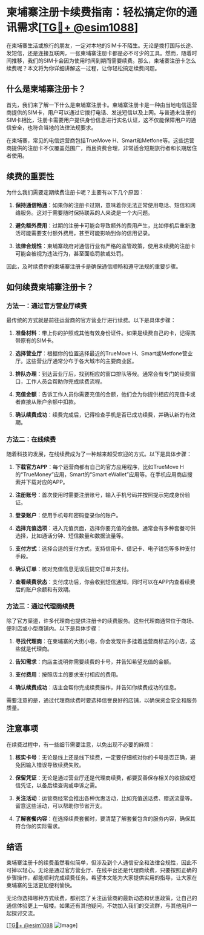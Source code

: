 # 柬埔寨注册卡续费指南：轻松搞定你的通讯需求[[TG💪+ @esim1088](https://t.me/s/esim1088)]

在柬埔寨生活或旅行的朋友，一定对本地的SIM卡不陌生。无论是拨打国际长途、发短信，还是连接互联网，一张柬埔寨注册卡都是必不可少的工具。然而，随着时间推移，我们的SIM卡会因为使用时间到期而需要续费。那么，柬埔寨注册卡怎么续费呢？本文将为你详细讲解这一过程，让你轻松搞定续费问题。

## 什么是柬埔寨注册卡？

首先，我们来了解一下什么是柬埔寨注册卡。柬埔寨注册卡是一种由当地电信运营商提供的SIM卡，用户可以通过它拨打电话、发送短信以及上网。与普通未注册的SIM卡相比，注册卡需要用户提供身份信息进行实名认证，这不仅能保障用户的通信安全，也符合当地的法律法规要求。

在柬埔寨，常见的电信运营商包括TrueMove H、Smart和Metfone等。这些运营商提供的注册卡不仅覆盖范围广，而且资费合理，非常适合短期旅行者和长期居住者使用。

## 续费的重要性

为什么我们需要定期续费注册卡呢？主要有以下几个原因：

1. **保持通信畅通**：如果你的注册卡过期，意味着你无法正常使用电话、短信和网络服务。这对于需要随时保持联系的人来说是一个大问题。
   
2. **避免额外费用**：过期的注册卡可能会导致额外的费用产生，比如停机后重新激活可能需要支付额外费用，甚至可能影响到你的信用记录。

3. **法律合规性**：柬埔寨政府对通信行业有严格的监管政策，使用未续费的注册卡可能会被视为违法行为，甚至面临罚款或处罚。

因此，及时续费你的柬埔寨注册卡是确保通信顺畅和遵守法规的重要步骤。

## 如何续费柬埔寨注册卡？

### 方法一：通过官方营业厅续费

最传统的方式就是前往运营商的官方营业厅进行续费。以下是具体步骤：

1. **准备材料**：带上你的护照或其他有效身份证件。如果是续费自己的卡，记得携带原有的SIM卡。
   
2. **选择营业厅**：根据你的位置选择最近的TrueMove H、Smart或Metfone营业厅。这些营业厅通常分布于各大城市的主要商业区。

3. **排队办理**：到达营业厅后，找到相应的窗口排队等候。通常会有专门的续费窗口，工作人员会帮助你完成续费流程。

4. **充值金额**：告诉工作人员你需要充值的金额，他们会为你提供相应的充值卡或者直接从账户余额中扣款。

5. **确认续费成功**：续费完成后，记得检查手机是否已成功续费，并确认新的有效期。

### 方法二：在线续费

随着科技的发展，在线续费成为了一种越来越受欢迎的方式。以下是具体步骤：

1. **下载官方APP**：每个运营商都有自己的官方应用程序，比如TrueMove H的“TrueMoney”应用，Smart的“Smart eWallet”应用等。在手机应用商店搜索并下载对应的APP。

2. **注册账号**：首次使用时需要注册账号，输入手机号码并按照提示完成身份验证。

3. **登录账户**：使用手机号和密码登录你的账户。

4. **选择充值选项**：进入充值页面，选择你要充值的金额。通常会有多种套餐可供选择，比如通话分钟、短信数量和数据流量等。

5. **支付方式**：选择合适的支付方式，支持信用卡、借记卡、电子钱包等多种支付手段。

6. **确认订单**：核对充值信息无误后提交订单并支付。

7. **查看续费状态**：支付成功后，你会收到短信通知，同时可以在APP内查看续费后的账户余额和有效期。

### 方法三：通过代理商续费

除了官方渠道，许多代理商也提供注册卡的续费服务。这些代理商通常位于商场、便利店或小型商铺内。以下是具体步骤：

1. **寻找代理商**：在柬埔寨的大街小巷，你会发现许多挂着运营商标志的小店，这些就是代理商。

2. **告知需求**：向店主说明你需要续费的卡号，并告知希望充值的金额。

3. **支付费用**：按照店主的要求支付相应的费用。

4. **确认续费成功**：店主会帮你完成续费操作，并告知你续费成功的信息。

需要注意的是，通过代理商续费时要选择信誉良好的店铺，以确保资金安全和服务质量。

## 注意事项

在续费过程中，有一些细节需要注意，以免出现不必要的麻烦：

1. **核实卡号**：无论是线上还是线下续费，一定要仔细核对你的卡号是否正确，避免因输入错误导致续费失败。

2. **保留凭证**：无论是通过营业厅还是代理商续费，都要妥善保存相关的收据或短信凭证，以备后续查询或申诉之需。

3. **关注活动**：运营商经常会推出各种优惠活动，比如充值送话费、赠送流量等。留意这些活动，可以帮助你节省开支。

4. **了解套餐内容**：在选择续费套餐时，要清楚了解套餐包含的服务内容，确保其符合你的实际需求。

## 结语

柬埔寨注册卡的续费虽然看似简单，但涉及到个人通信安全和法律合规性，因此不可掉以轻心。无论是通过官方营业厅、在线平台还是代理商续费，只要按照正确的步骤操作，都能顺利完成续费任务。希望本文能为大家提供实用的指导，让大家在柬埔寨的生活更加便利愉快。

无论你选择哪种方式续费，都别忘了关注运营商的最新动态和优惠政策，让自己的通信体验更上一层楼。如果还有其他疑问，不妨加入我们的交流群，与其他用户一起探讨交流。

[[TG💪+ @esim1088](https://t.me/s/esim1088) ![Image](https://i.postimg.cc/4NQfJmqS/Snipaste-2025-05-13-00-14-12.png)]